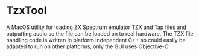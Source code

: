 # TzxTool
A MacOS utility for loading ZX Spectrum emulator TZX and Tap files and outputting audio so the file can be loaded on to real hardware.  The TZX file handling code is written in platform independent C++ so could easily be adapted to run on other platforms, only the GUI uses Objective-C
